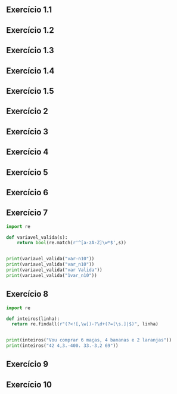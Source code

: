 
## Exercício 1.1


## Exercício 1.2


## Exercício 1.3


## Exercício 1.4


## Exercício 1.5


## Exercício 2


## Exercício 3


## Exercício 4


## Exercício 5


## Exercício 6


## Exercício 7

```python
import re

def variavel_valida(s):
    return bool(re.match(r'^[a-zA-Z]\w*$',s))


print(variavel_valida("var-n10"))
print(variavel_valida("var_n10"))
print(variavel_valida("var Valida"))
print(variavel_valida("1var_n10"))
```
[//]: <> (False)
[//]: <> (True)
[//]: <> (False)
[//]: <> (False)

## Exercício 8

```python
import re

def inteiros(linha):
  return re.findall(r"(?<![,\w])-?\d+(?=[\s.]|$)", linha)


print(inteiros("Vou comprar 6 maças, 4 bananas e 2 laranjas"))
print(inteiros("42 4,3.-400. 33.-3,2 69"))

```
[//]: <> (['6', '4', '2'])
[//]: <> (['42', '-400', '33', '69'])


## Exercício 9


## Exercício 10
